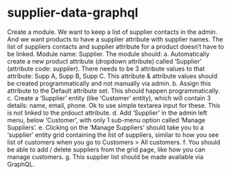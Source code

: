 # supplier-data-graphql
Create a module. We want to keep a list of supplier contacts in the admin. And we want
products to have a supplier attribute with supplier names. The list of suppliers contacts and
supplier attribute for a product doesn’t have to be linked.
Module name: Supplier. The module should:
a. Automatically create a new product attribute (dropdown attribute) called ‘Supplier’
(attribute code: supplier). There needs to be 3 attribute values to that attribute: Supp A,
Supp B, Supp C. This attribute & attribute values should be created programmatically
and not manually via admin.
b. Assign this attribute to the Default attribute set. This should happen programmatically.
c. Create a ‘Supplier’ entity (like ‘Customer’ entity), which will contain 3 details: name,
email, phone. Ok to use simple textarea input for these. This is not linked to the prdouct
attribute.
d. Add ‘Supplier’ in the admin left menu, below ‘Customer’, with only 1 sub-menu option
called ‘Manage Suppliers’.
e. Clicking on the ‘Manage Suppliers’ should take you to a ‘supplier’ entity grid containing
the list of suppliers, similar to how you see list of customers when you go to Customers >
All customers.
f. You should be able to add / delete suppliers from the grid page, like how you can
manage customers.
g. This supplier list should be made available via GraphQL.
